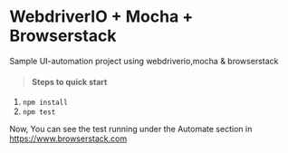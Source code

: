 # WebdriverIO + Mocha + Browserstack
Sample UI-automation project using webdriverio,mocha & browserstack

> #### Steps to quick start

1. `npm install`
2. `npm test`

Now, You can see the test running under the Automate section in https://www.browserstack.com
